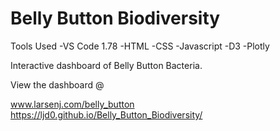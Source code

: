 # Belly Button Biodiversity

Tools Used
	-VS Code 1.78
	-HTML
	-CSS
	-Javascript
	-D3
	-Plotly

Interactive dashboard of Belly Button Bacteria. 

View the dashboard @

www.larsenj.com/belly_button
https://ljd0.github.io/Belly_Button_Biodiversity/
